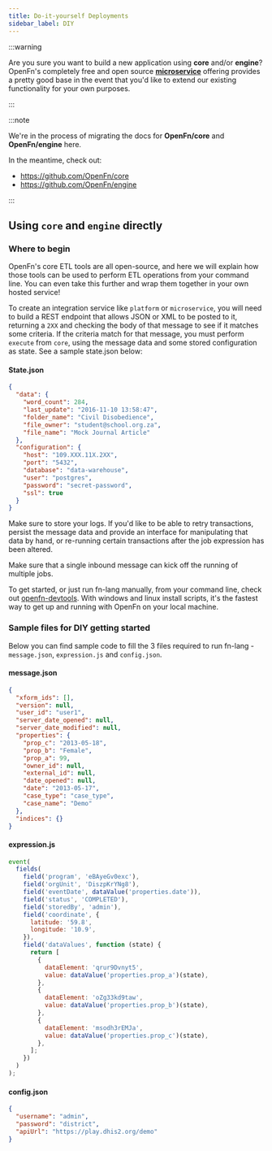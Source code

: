 ```yaml
---
title: Do-it-yourself Deployments
sidebar_label: DIY
---
```


:::warning

Are you sure you want to build a new application using **core** and/or
**engine**? OpenFn's completely free and open source
**[microservice](microservice)** offering provides a pretty good base in the
event that you'd like to extend our existing functionality for your own
purposes.

:::

:::note

We're in the process of migrating the docs for **OpenFn/core** and
**OpenFn/engine** here.

In the meantime, check out:

- https://github.com/OpenFn/core
- https://github.com/OpenFn/engine

:::

## Using `core` and `engine` directly

### Where to begin

OpenFn's core ETL tools are all open-source, and here we will explain how those
tools can be used to perform ETL operations from your command line. You can even
take this further and wrap them together in your own hosted service!

To create an integration service like `platform` or `microservice`, you will
need to build a REST endpoint that allows JSON or XML to be posted to it,
returning a `2XX` and checking the body of that message to see if it matches
some criteria. If the criteria match for that message, you must perform
`execute` from `core`, using the message data and some stored configuration as
state. See a sample state.json below:

#### State.json

```json
{
  "data": {
    "word_count": 284,
    "last_update": "2016-11-10 13:58:47",
    "folder_name": "Civil Disobedience",
    "file_owner": "student@school.org.za",
    "file_name": "Mock Journal Article"
  },
  "configuration": {
    "host": "109.XXX.11X.2XX",
    "port": "5432",
    "database": "data-warehouse",
    "user": "postgres",
    "password": "secret-password",
    "ssl": true
  }
}
```

Make sure to store your logs. If you'd like to be able to retry transactions,
persist the message data and provide an interface for manipulating that data by
hand, or re-running certain transactions after the job expression has been
altered.

Make sure that a single inbound message can kick off the running of multiple
jobs.

To get started, or just run fn-lang manually, from your command line, check out
[openfn-devtools](https://github.com/OpenFn/openfn-devtools). With windows and
linux install scripts, it's the fastest way to get up and running with OpenFn on
your local machine.

### Sample files for DIY getting started

Below you can find sample code to fill the 3 files required to run fn-lang -
`message.json`, `expression.js` and `config.json`.

#### message.json

```json
{
  "xform_ids": [],
  "version": null,
  "user_id": "user1",
  "server_date_opened": null,
  "server_date_modified": null,
  "properties": {
    "prop_c": "2013-05-18",
    "prop_b": "Female",
    "prop_a": 99,
    "owner_id": null,
    "external_id": null,
    "date_opened": null,
    "date": "2013-05-17",
    "case_type": "case_type",
    "case_name": "Demo"
  },
  "indices": {}
}
```

#### expression.js

```js
event(
  fields(
    field('program', 'eBAyeGv0exc'),
    field('orgUnit', 'DiszpKrYNg8'),
    field('eventDate', dataValue('properties.date')),
    field('status', 'COMPLETED'),
    field('storedBy', 'admin'),
    field('coordinate', {
      latitude: '59.8',
      longitude: '10.9',
    }),
    field('dataValues', function (state) {
      return [
        {
          dataElement: 'qrur9Dvnyt5',
          value: dataValue('properties.prop_a')(state),
        },
        {
          dataElement: 'oZg33kd9taw',
          value: dataValue('properties.prop_b')(state),
        },
        {
          dataElement: 'msodh3rEMJa',
          value: dataValue('properties.prop_c')(state),
        },
      ];
    })
  )
);
```

#### config.json

```json
{
  "username": "admin",
  "password": "district",
  "apiUrl": "https://play.dhis2.org/demo"
}
```

